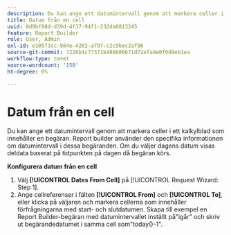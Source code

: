 ```yaml
---
description: Du kan ange ett datumintervall genom att markera celler i ett kalkylblad som innehåller en begäran. Report builder använder den specifika informationen om datumintervall i dessa begäranden. Om du väljer dagens datum visas deldata baserat på tidpunkten på dagen då begäran körs.
title: Datum från en cell
uuid: 0d9bf08d-d39d-4f37-94f1-232da0813245
feature: Report Builder
role: User, Admin
exl-id: e10573cc-984e-4202-a797-c2c9bec2af96
source-git-commit: 7226b4c77371b486006671d72efa9e0f0d9eb1ea
workflow-type: tm+mt
source-wordcount: '158'
ht-degree: 6%

---
```


# Datum från en cell

Du kan ange ett datumintervall genom att markera celler i ett kalkylblad som innehåller en begäran. Report builder använder den specifika informationen om datumintervall i dessa begäranden. Om du väljer dagens datum visas deldata baserat på tidpunkten på dagen då begäran körs.

**Konfigurera datum från en cell**

1. Välj **[!UICONTROL Dates From Cell]** på [!UICONTROL Request Wizard: Step 1].
1. Ange cellreferenser i fälten **[!UICONTROL From]** och **[!UICONTROL To]**, eller klicka på väljaren och markera cellerna som innehåller förfrågningarna med start- och slutdatumen.
Skapa till exempel en Report Builder-begäran med datumintervallet inställt på&quot;igår&quot; och skriv ut begärandedatumet i samma cell som&quot;today()-1&quot;.
